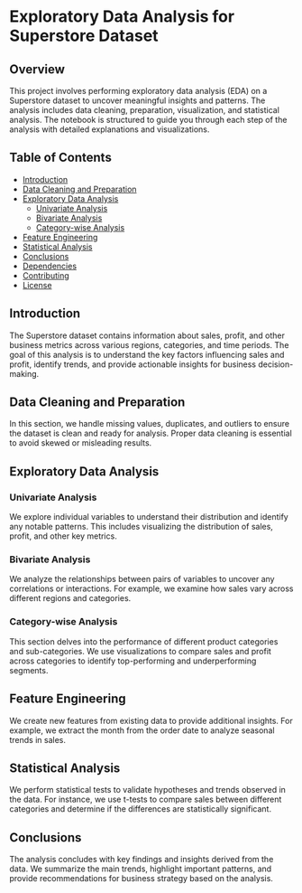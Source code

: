 # Exploratory Data Analysis for Superstore Dataset

## Overview

This project involves performing exploratory data analysis (EDA) on a Superstore dataset to uncover meaningful insights and patterns. The analysis includes data cleaning, preparation, visualization, and statistical analysis. The notebook is structured to guide you through each step of the analysis with detailed explanations and visualizations.

## Table of Contents

- [Introduction](#introduction)
- [Data Cleaning and Preparation](#data-cleaning-and-preparation)
- [Exploratory Data Analysis](#exploratory-data-analysis)
  - [Univariate Analysis](#univariate-analysis)
  - [Bivariate Analysis](#bivariate-analysis)
  - [Category-wise Analysis](#category-wise-analysis)
- [Feature Engineering](#feature-engineering)
- [Statistical Analysis](#statistical-analysis)
- [Conclusions](#conclusions)
- [Dependencies](#dependencies)
- [Contributing](#contributing)
- [License](#license)

## Introduction

The Superstore dataset contains information about sales, profit, and other business metrics across various regions, categories, and time periods. The goal of this analysis is to understand the key factors influencing sales and profit, identify trends, and provide actionable insights for business decision-making.

## Data Cleaning and Preparation

In this section, we handle missing values, duplicates, and outliers to ensure the dataset is clean and ready for analysis. Proper data cleaning is essential to avoid skewed or misleading results.

## Exploratory Data Analysis

### Univariate Analysis

We explore individual variables to understand their distribution and identify any notable patterns. This includes visualizing the distribution of sales, profit, and other key metrics.

### Bivariate Analysis

We analyze the relationships between pairs of variables to uncover any correlations or interactions. For example, we examine how sales vary across different regions and categories.

### Category-wise Analysis

This section delves into the performance of different product categories and sub-categories. We use visualizations to compare sales and profit across categories to identify top-performing and underperforming segments.

## Feature Engineering

We create new features from existing data to provide additional insights. For example, we extract the month from the order date to analyze seasonal trends in sales.

## Statistical Analysis

We perform statistical tests to validate hypotheses and trends observed in the data. For instance, we use t-tests to compare sales between different categories and determine if the differences are statistically significant.

## Conclusions

The analysis concludes with key findings and insights derived from the data. We summarize the main trends, highlight important patterns, and provide recommendations for business strategy based on the analysis.

